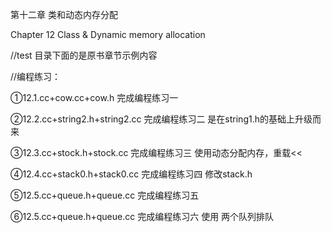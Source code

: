 第十二章 类和动态内存分配

Chapter 12 Class & Dynamic memory allocation

//test 目录下面的是原书章节示例内容

//编程练习：

①12.1.cc+cow.cc+cow.h 完成编程练习一

②12.2.cc+string2.h+string2.cc 完成编程练习二 是在string1.h的基础上升级而来

③12.3.cc+stock.h+stock.cc 完成编程练习三 使用动态分配内存，重载<<

④12.4.cc+stack0.h+stack0.cc 完成编程练习四 修改stack.h

⑤12.5.cc+queue.h+queue.cc 完成编程练习五 

⑥12.5.cc+queue.h+queue.cc 完成编程练习六 使用 两个队列排队
